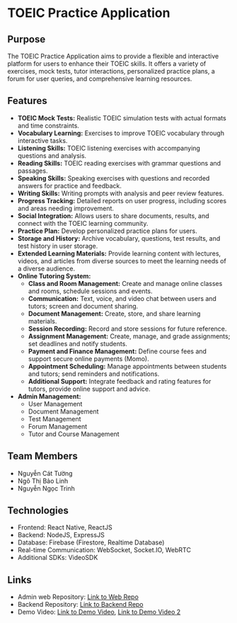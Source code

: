 # TOEIC Practice Application

## Purpose
The TOEIC Practice Application aims to provide a flexible and interactive platform for users to enhance their TOEIC skills. It offers a variety of exercises, mock tests, tutor interactions, personalized practice plans, a forum for user queries, and comprehensive learning resources.

## Features
- **TOEIC Mock Tests:** Realistic TOEIC simulation tests with actual formats and time constraints.
- **Vocabulary Learning:** Exercises to improve TOEIC vocabulary through interactive tasks.
- **Listening Skills:** TOEIC listening exercises with accompanying questions and analysis.
- **Reading Skills:** TOEIC reading exercises with grammar questions and passages.
- **Speaking Skills:** Speaking exercises with questions and recorded answers for practice and feedback.
- **Writing Skills:** Writing prompts with analysis and peer review features.
- **Progress Tracking:** Detailed reports on user progress, including scores and areas needing improvement.
- **Social Integration:** Allows users to share documents, results, and connect with the TOEIC learning community.
- **Practice Plan:** Develop personalized practice plans for users.
- **Storage and History:** Archive vocabulary, questions, test results, and test history in user storage.
- **Extended Learning Materials:** Provide learning content with lectures, videos, and articles from diverse sources to meet the learning needs of a diverse audience.
- **Online Tutoring System:**
  - **Class and Room Management:** Create and manage online classes and rooms, schedule sessions and events.
  - **Communication:** Text, voice, and video chat between users and tutors; screen and document sharing.
  - **Document Management:** Create, store, and share learning materials.
  - **Session Recording:** Record and store sessions for future reference.
  - **Assignment Management:** Create, manage, and grade assignments; set deadlines and notify students.
  - **Payment and Finance Management:** Define course fees and support secure online payments (Momo).
  - **Appointment Scheduling:** Manage appointments between students and tutors; send reminders and notifications.
  - **Additional Support:** Integrate feedback and rating features for tutors, provide online support and advice.
- **Admin Management:**
  - User Management
  - Document Management
  - Test Management
  - Forum Management
  - Tutor and Course Management

## Team Members
- Nguyễn Cát Tường
- Ngô Thị Bảo Linh
- Nguyễn Ngọc Trinh

## Technologies
- Frontend: React Native, ReactJS
- Backend: NodeJS, ExpressJS
- Database: Firebase (Firestore, Realtime Database)
- Real-time Communication: WebSocket, Socket.IO, WebRTC
- Additional SDKs: VideoSDK

## Links
- Admin web Repository: [Link to Web Repo](https://github.com/ngtrhh/ToeicApp_Web)
- Backend Repository: [Link to Backend Repo](https://github.com/DinazCat/ToeicApp_BE)
- Demo Video: [Link to Demo Video](https://drive.google.com/file/d/1UYRNbR-AQIdPM-7Y0gKzBzDjVA_IgyLl/view?usp=drive_link), [Link to Demo Video 2](https://drive.google.com/file/d/1SDWFWB9bJZC13jSJpvCLOLdJGZk77Tva/view?usp=drive_link)

